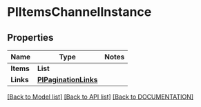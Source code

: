 # PIItemsChannelInstance

## Properties
Name | Type | Notes
------------ | ------------- | -------------
**Items** | **List<PIChannelInstance>**
**Links** | **[**PIPaginationLinks**](../Model/PIPaginationLinks.md)**

[[Back to Model list]](../../DOCUMENTATION.md#documentation-for-models) [[Back to API list]](../../DOCUMENTATION.md#documentation-for-api-endpoints) [[Back to DOCUMENTATION]](../../DOCUMENTATION.md)
